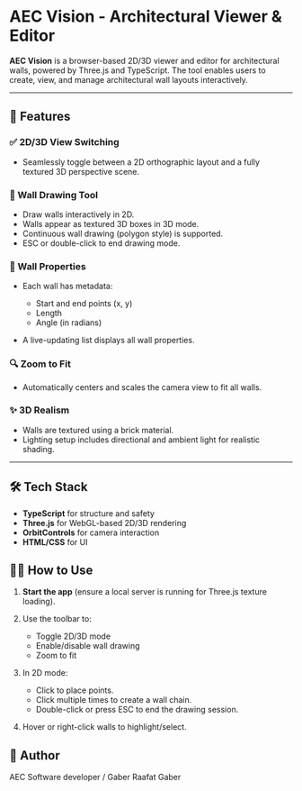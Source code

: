 # AEC Vision - Architectural Viewer & Editor

**AEC Vision** is a browser-based 2D/3D viewer and editor for architectural walls, powered by Three.js and TypeScript. The tool enables users to create, view, and manage architectural wall layouts interactively.

---

## 🚀 Features

### ✅ 2D/3D View Switching

* Seamlessly toggle between a 2D orthographic layout and a fully textured 3D perspective scene.

### 🧱 Wall Drawing Tool

* Draw walls interactively in 2D.
* Walls appear as textured 3D boxes in 3D mode.
* Continuous wall drawing (polygon style) is supported.
* ESC or double-click to end drawing mode.

### 📐 Wall Properties

* Each wall has metadata:

  * Start and end points (x, y)
  * Length
  * Angle (in radians)
* A live-updating list displays all wall properties.

### 🔍 Zoom to Fit

* Automatically centers and scales the camera view to fit all walls.

### ✨ 3D Realism

* Walls are textured using a brick material.
* Lighting setup includes directional and ambient light for realistic shading.

---

## 🛠 Tech Stack

* **TypeScript** for structure and safety
* **Three.js** for WebGL-based 2D/3D rendering
* **OrbitControls** for camera interaction
* **HTML/CSS** for UI

## 🧑‍💻 How to Use

1. **Start the app** (ensure a local server is running for Three.js texture loading).
2. Use the toolbar to:

   * Toggle 2D/3D mode
   * Enable/disable wall drawing
   * Zoom to fit
3. In 2D mode:

   * Click to place points.
   * Click multiple times to create a wall chain.
   * Double-click or press ESC to end the drawing session.
4. Hover or right-click walls to highlight/select.


## 👤 Author

AEC Software developer / Gaber Raafat Gaber
